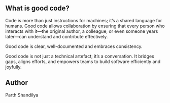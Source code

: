 ## What is good code?

Code is more than just instructions for machines; it’s a shared language for humans. Good code allows collaboration by ensuring that every person who interacts with it—the original author, a colleague, or even someone years later—can understand and contribute effectively.

Good code is clear, well-documented and embraces consistency.

Good code is not just a technical artefact; it’s a conversation. It bridges gaps, aligns efforts, and empowers teams to build software efficiently and joyfully.

## Author

Parth Shandilya